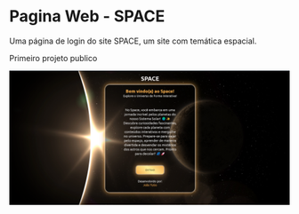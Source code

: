 # Pagina Web - SPACE
 Uma página de login do site SPACE, um site com temática espacial.

 Primeiro projeto publico


![alt text](image.png)